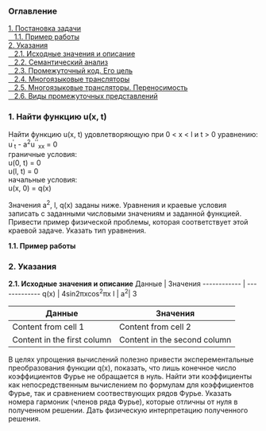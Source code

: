 <h3>Оглавление</h3>
<a href="#one">1. Постановка задачи</a><br>
<a href="#two">&nbsp;&nbsp;&nbsp;1.1. Пример работы</a><br>
<a href="#three">2. Указания</a><br>
<a href="#four">&nbsp;&nbsp;&nbsp;2.1. Исходные значения и описание</a><br>
<a href="#five">&nbsp;&nbsp;&nbsp;2.2. Семантический анализ</a><br>
<a href="#six">&nbsp;&nbsp;&nbsp;2.3. Промежуточный код. Его цель</a><br>
<a href="#seven">&nbsp;&nbsp;&nbsp;2.4. Многоязыковые трансляторы</a><br>
<a href="#eight">&nbsp;&nbsp;&nbsp;2.5. Многоязыковые трансляторы. Переносимость</a><br>
<a href="#night">&nbsp;&nbsp;&nbsp;2.6. Виды промежуточных представлений </a><br>


<h3 id="one">1. Найти функцию u(x, t)</h3>
<p>Найти функцию u(x, t) удовлетворяющую при 0 < x < l и t > 0 уравнению: <br>
u<sup>'</sup><sub>t</sub> - a<sup>2</sup>u<sup>''</sup><sub>xx</sub> = 0
<br>граничные условия: <br>
u(0, t) = 0 <br>
u(l, t) = 0 <br> 
начальные условия: <br>
u(x, 0) = q(x)
</p>

<p>Значения a<sup>2</sup>, l, q(x) заданы ниже. Уравнения и краевые условия записать с заданными числовыми значениям и заданной функцией. Привести пример физической проблемы, которая соответствует этой краевой задаче. Указать тип уравнения. </p>


<b id="two">1.1. Пример работы</b> <br>
<p></p>

<h3 id="three">2. Указания</h3>
<b id="four">2.1. Исходные значения и описание</b>
Данные       | Значения
------------ | -------------
q(x)         | 4sin2&#960;xcos<sup>2</sup>&#960;x
l            |
a<sup>2</sup>| 3

Данные | Значения
------------ | -------------
Content from cell 1 | Content from cell 2
Content in the first column | Content in the second column

<p>В целях упрощения вычислений полезно привести эксперементальные преобразования функции q(x), показать, что лишь конечное число коэффициентов Фурье не обращается в нуль. Найти эти коэффициенты как непосредственным вычислением по формулам для коэффициентов Фурье, так и сравнением соотвествующих рядов Фурье. Указать номера гармоник (членов ряда Фурье), которые отличны от нуля в полученном решении. Дать физическую интерпретацию полученного решения.</p>

